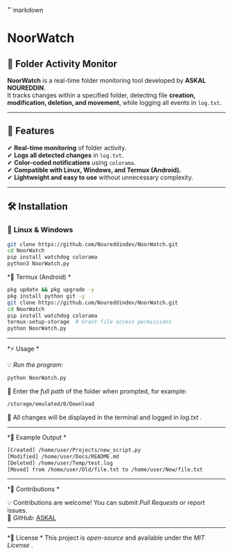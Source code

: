 ْ```markdown
# NoorWatch

## 📂 Folder Activity Monitor  
**NoorWatch** is a real-time folder monitoring tool developed by **ASKAL NOUREDDIN**.  
It tracks changes within a specified folder, detecting file **creation, modification, deletion, and movement**, while logging all events in `log.txt`.

---

## 🚀 Features  
✔ **Real-time monitoring** of folder activity.  
✔ **Logs all detected changes** in `log.txt`.  
✔ **Color-coded notifications** using `colorama`.  
✔ **Compatible with Linux, Windows, and Termux (Android).**  
✔ **Lightweight and easy to use** without unnecessary complexity.  

---

## 🛠️ Installation  

### 🔹 **Linux & Windows**  
```bash
git clone https://github.com/Noureddindev/NoorWatch.git
cd NoorWatch
pip install watchdog colorama
python3 NoorWatch.py
```

*🔹 Termux (Android)  *
```bash
pkg update && pkg upgrade -y
pkg install python git -y
git clone https://github.com/Noureddindev/NoorWatch.git
cd NoorWatch
pip install watchdog colorama
termux-setup-storage  # Grant file access permissions
python NoorWatch.py
```

---

*⚡ Usage  *

💡 *Run the program:*  
```bash
python NoorWatch.py
```
📂 Enter the *full path* of the folder when prompted, for example:  
```bash
/storage/emulated/0/Download
```
📜 All changes will be displayed in the terminal and logged in *log.txt* .

---

*📝 Example Output  *
```bash
[Created] /home/user/Projects/new_script.py
[Modified] /home/user/Docs/README.md
[Deleted] /home/user/Temp/test.log
[Moved] from /home/user/Old/file.txt to /home/user/New/file.txt
```

---

*🤝 Contributions  *

💡 Contributions are welcome! You can submit *Pull Requests* or report issues.  
🔗 *GitHub:* [ASKAL](https://github.com/Noureddindev)  

---

*📜 License  *
This project is *open-source* and available under the *MIT License* .
